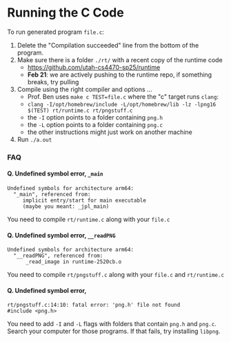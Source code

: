 Running the C Code
===

To run generated program `file.c`:

1. Delete the "Compilation succeeded" line from the bottom of the program.
2. Make sure there is a folder `./rt/` with a recent copy of the runtime code
   - <https://github.com/utah-cs4470-sp25/runtime>
   - **Feb 21**: we are actively pushing to the runtime repo, if something breaks, try pulling
3. Compile using the right compiler and options ...
   - Prof. Ben uses `make c TEST=file.c` where the "c" target runs `clang`:
   - `clang -I/opt/homebrew/include -L/opt/homebrew/lib -lz -lpng16 $(TEST) rt/runtime.c rt/pngstuff.c`
   - the `-I` option points to a folder containing `png.h`
   - the `-L` option points to a folder containing `png.c`
   - the other instructions might just work on another machine
4. Run `./a.out`


### FAQ


#### Q. Undefined symbol error, `_main`

```
Undefined symbols for architecture arm64:
  "_main", referenced from:
     implicit entry/start for main executable
     (maybe you meant: _jpl_main)
```

You need to compile `rt/runtime.c` along with your `file.c`


#### Q. Undefined symbol error, `__readPNG`

```
Undefined symbols for architecture arm64:
  "__readPNG", referenced from:
      _read_image in runtime-2520cb.o
```

You need to compile `rt/pngstuff.c` along with your `file.c` and `rt/runtime.c`


#### Q. Undefined symbol error, 

```
rt/pngstuff.c:14:10: fatal error: 'png.h' file not found
#include <png.h>
```

You need to add `-I` and `-L` flags with folders that contain `png.h` and `png.c`.
Search your computer for those programs. If that fails, try installing `libpng`.

